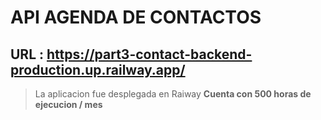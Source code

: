 # API AGENDA DE CONTACTOS
## URL : https://part3-contact-backend-production.up.railway.app/

> La aplicacion fue desplegada en Raiway 
>  __Cuenta con 500 horas de ejecucion / mes__
